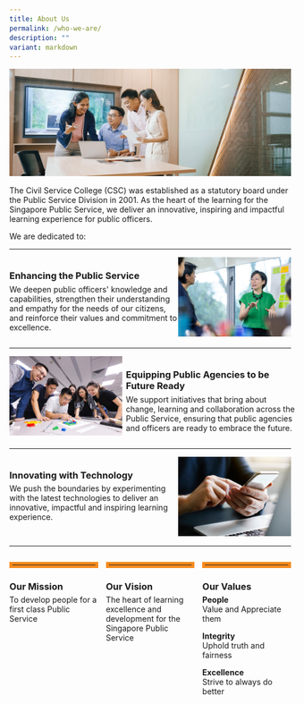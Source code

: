 ```yaml
---
title: About Us
permalink: /who-we-are/
description: ""
variant: markdown
---
```

<style>
.grid-container {
		display: grid;
		grid-template-columns: 60% 40%;
		
	}

	.grid-container-imgleft {
		display:grid;
		grid-template-columns: 40% 60%;
		grid-gap:0.5em;
	}

.ideals-content-div {
	display: grid;
	grid-template-columns: 1fr 1fr 1fr;
	grid-gap: 1em;
	}

.ideals-hr {
	border: 5px solid #F68B1F;
	}
	
.separator {
	margin-bottom: 1em;
	margin-top: 1em;
	}
	
.theheader {
	margin-bottom: -0.5em !important;
	
	}
	
</style>


<img src="/images/Who%20We%20Are/Who_We_Are_2025.jpg">


<p>The Civil Service College (CSC) was established as a statutory board under the Public Service Division in 2001. As the heart of the learning for the Singapore Public Service, we deliver an innovative, inspiring and impactful learning experience for public officers.</p>

<p>We are dedicated to:</p>

<hr class="separator">


<div class="grid-container">
	<div>
		<h3 class="theheader">Enhancing the Public Service</h3>
		<p>We deepen public officers' knowledge and capabilities, strengthen their understanding and empathy for the needs of our citizens, and reinforce their values and commitment to excellence.</p>
	</div>

	
<div>
	<img src="/images/Who%20We%20Are/csc_officers_02.jpg">
</div>

</div>


<hr class="separator">

<div class="grid-container-imgleft">
	<div>
		<img src="/images/What%20We%20Do/WhatWeDo 06.jpg">
	
</div>
	
<div>
	<h3 class="theheader">Equipping Public Agencies to be Future Ready</h3>
		<p>We support initiatives that bring about change, learning and collaboration across the Public Service, ensuring that public agencies and officers are ready to embrace the future.</p>
	</div>
</div>
<hr class="separator">

	
<div class="grid-container">
<div>
	<h3 class="theheader">Innovating with Technology</h3>
	<p>We push the boundaries by experimenting with the latest technologies to deliver an innovative, impactful and inspiring learning experience.</p>
</div>
<div>
	<img src="/images/Who%20We%20Are/whoweare 03.jpg">
</div>
</div>


<hr class="separator">


<div class="ideals-content-div">
	<div>
		<hr class="ideals-hr">
		<h3 class="theheader">Our Mission</h3>
		<p>To develop people for a first class Public Service</p>
	</div>
	<div>
		<hr class="ideals-hr">
		<h3 class="theheader">Our Vision</h3>
		<p>The heart of learning excellence and development for the Singapore Public Service</p>
	</div>
	<div>
		<hr class="ideals-hr">
		<h3 class="theheader">Our Values</h3>
		<p><b>People</b> <br>
			Value and Appreciate them</p>
		<p><b>Integrity</b> <br>
			Uphold truth and fairness</p>
		<p><b>Excellence</b> <br>
			Strive to always do better</p>
	</div>




</div>
